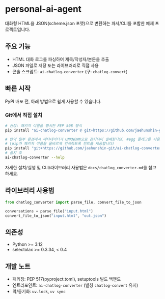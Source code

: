 # personal-ai-agent

대화형 HTML을 JSON(scheme.json 포맷)으로 변환하는 파서/CLI를 포함한 예제 프로젝트입니다.

## 주요 기능
- HTML 대화 로그를 파싱하여 제목/작성자/본문을 추출
- JSON 파일로 저장 또는 라이브러리로 직접 사용
- 콘솔 스크립트: `ai-chatlog-converter` (구: `chatlog-convert`)

## 빠른 시작
PyPI 배포 전, 아래 방법으로 쉽게 사용할 수 있습니다.

### Git에서 직접 설치
```bash
# 권장: 패키지 이름을 명시한 PEP 508 형식
pip install "ai-chatlog-converter @ git+https://github.com/jaehunshin-git/ai-chatlog-converter.git@main"

# 만약 일부 환경에서 메타데이터가 UNKNOWN으로 감지되어 실패한다면, #egg 플래그를 사용하세요.
# (pip가 패키지 이름을 올바르게 인식하도록 힌트를 제공합니다)
pip install "git+https://github.com/jaehunshin-git/ai-chatlog-converter.git@main#egg=ai-chatlog-converter"
# 설치 후
ai-chatlog-converter --help
```

자세한 설치/실행 및 CLI/라이브러리 사용법은 `docs/chatlog_converter.md`를 참고하세요.

## 라이브러리 사용법
```python
from chatlog_converter import parse_file, convert_file_to_json

conversations = parse_file("input.html")
convert_file_to_json("input.html", "out.json")
```

## 의존성
- Python >= 3.12
- selectolax >= 0.3.34, < 0.4

## 개발 노트
- 패키징: PEP 517(pyproject.toml), setuptools 빌드 백엔드
- 엔트리포인트: `ai-chatlog-converter` (별칭 `chatlog-convert` 유지)
- 락/동기화: `uv.lock`, `uv sync`
